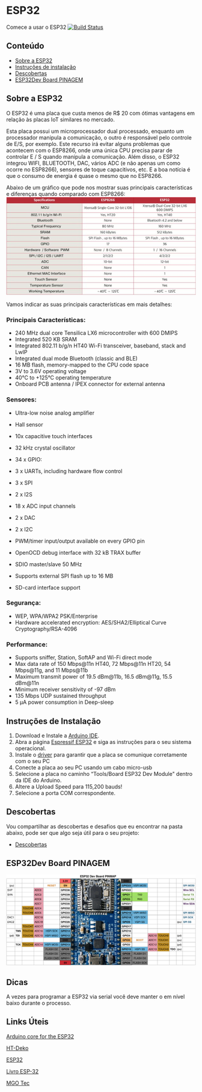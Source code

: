 # ESP32
Comece a usar o ESP32
[![Build Status](https://travis-ci.org/espressif/arduino-esp32.svg?branch=master)](https://travis-ci.org/espressif/arduino-esp32)


## Conteúdo
- [Sobre a ESP32](#sobre-ESP32)
- [Instruções de instalação](#instruções-de-instalação)
- [Descobertas](#descobertas)
- [ESP32Dev Board PINAGEM](#esp32dev-board-pinagem)

## Sobre a ESP32

O ESP32 é uma placa que custa menos de R$ 20 com ótimas vantagens em relação às placas IoT similares no mercado.

Esta placa possui um microprocessador dual processado, enquanto um processador manipula a comunicação, o outro é responsável pelo controle de E/S, por exemplo. Este recurso irá evitar alguns problemas que acontecem com o ESP8266, onde uma única CPU precisa parar de controlar E / S quando manipula a comunicação. Além disso, o ESP32 integrou WIFI, BLUETOOTH, DAC, vários ADC (e não apenas um como ocorre no ESP8266), sensores de toque capacitivos, etc. E a boa notícia é que o consumo de energia é quase o mesmo que no ESP8266.

Abaixo de um gráfico que pode nos mostrar suas principais características e diferenças quando comparado com ESP8266:
![oi](/docs/ESP8266_vs_ESP32.png)

Vamos indicar as suas principais características em mais detalhes:

### Principais Características:

- 240 MHz dual core Tensilica LX6 microcontroller with 600 DMIPS
- Integrated 520 KB SRAM
- Integrated 802.11 b/g/n HT40 Wi-Fi transceiver, baseband, stack and LwIP
- Integrated dual mode Bluetooth (classic and BLE)
- 16 MB flash, memory-mapped to the CPU code space
- 3V to 3.6V operating voltage
- 40°C to +125°C operating temperature
- Onboard PCB antenna / IPEX connector for external antenna

### Sensores:

- Ultra-low noise analog amplifier
- Hall sensor
- 10x capacitive touch interfaces
- 32 kHz crystal oscillator
- 34 x GPIO:


- 3 x UARTs, including hardware flow control
- 3 x SPI
- 2 x I2S
- 18 x ADC input channels
- 2 x DAC
- 2 x I2C
- PWM/timer input/output available on every GPIO pin
- OpenOCD debug interface with 32 kB TRAX buffer
- SDIO master/slave 50 MHz
- Supports external SPI flash up to 16 MB
- SD-card interface support

### Segurança:

- WEP, WPA/WPA2 PSK/Enterprise
- Hardware accelerated encryption: AES/SHA2/Elliptical Curve Cryptography/RSA-4096

### Performance:

- Supports sniffer, Station, SoftAP and Wi-Fi direct mode
- Max data rate of 150 Mbps@11n HT40, 72 Mbps@11n HT20, 54 Mbps@11g, and 11 Mbps@11b
- Maximum transmit power of 19.5 dBm@11b, 16.5 dBm@11g, 15.5 dBm@11n
- Minimum receiver sensitivity of -97 dBm
- 135 Mbps UDP sustained throughput
- 5 μA power consumption in Deep-sleep


## Instruções de Instalação

1. Download e Instale a [Arduino IDE](https://www.arduino.cc/en/Main/Software). 
2. Abra a página [Espressif ESP32](https://github.com/espressif/arduino-esp32/blob/master/README.md#installation-instructions "Instalation Instructions ") e siga as instruções para o seu sistema operacional. 
3. Instale o [driver](https://www.silabs.com/developers/usb-to-uart-bridge-vcp-drivers) para garantir que a placa se comunique corretamente com o seu PC
4. Conecte a placa ao seu PC usando um cabo micro-usb
5. Selecione a placa no caminho “Tools/Board ESP32 Dev Module" dentro da IDE do Arduino.
6. Altere a Upload Speed para 115,200 bauds!
7. Selecione a porta COM correspondente.

## Descobertas
Vou compartilhar as descobertas e desafios que eu encontrar na pasta abaixo, pode ser que algo seja útil para o seu projeto:

+ [Descobertas](descobertas/)

## ESP32Dev Board PINAGEM

![Pin Functions](docs/esp32_pinmap.png)


## Dicas

A vezes para programar a  ESP32 via serial você deve manter o em nível baixo durante o processo.
## Links Úteis

[Arduino core for the ESP32](https://github.com/espressif/arduino-esp32)

[HT-Deko](http://ht-deko.com/arduino/esp-wroom-32.html)

[ESP32](http://esp32.net/)

[Livro ESP-32](https://leanpub.com/kolban-ESP32)

[MGO Tec](https://www.mgo-tec.com/tag/esp32)

